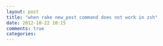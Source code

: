```yaml
---
layout: post
title: "when rake new_post command does not work in zsh"
date: 2012-10-22 10:15
comments: true
categories: 
---
```

